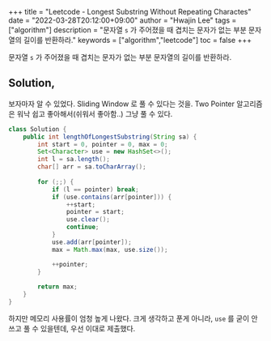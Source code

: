 +++
title = "Leetcode - Longest Substring Without Repeating Charactes"
date = "2022-03-28T20:12:00+09:00"
author = "Hwajin Lee"
tags = ["algorithm"]
description = "문자열 `s` 가 주어졌을 때 겹치는 문자가 없는 부분 문자열의 길이를 반환하라."
keywords = ["algorithm","leetcode"]
toc = false
+++

문자열 `s` 가 주어졌을 때 겹치는 문자가 없는 부분 문자열의 길이를 반환하라.


## Solution,

보자마자 알 수 있었다. Sliding Window 로 풀 수 있다는 것을. Two Pointer 알고리즘은 워낙 쉽고 좋아해서(쉬워서 좋아함..) 그냥 풀 수 있다.

```java
class Solution {
    public int lengthOfLongestSubstring(String sa) {
        int start = 0, pointer = 0, max = 0;
        Set<Character> use = new HashSet<>();
        int l = sa.length();
        char[] arr = sa.toCharArray();
        
        for (;;) {
            if (l == pointer) break;
            if (use.contains(arr[pointer])) {
                ++start;
                pointer = start;
                use.clear();
                continue;
            }
            use.add(arr[pointer]);
            max = Math.max(max, use.size());

            ++pointer;
        }
        
        return max;
    }
}
```

하지만 메모리 사용률이 엄청 높게 나왔다. 크게 생각하고 푼게 아니라, `use` 를 굳이 안쓰고 풀 수 있을텐데, 우선 이대로 제출했다.